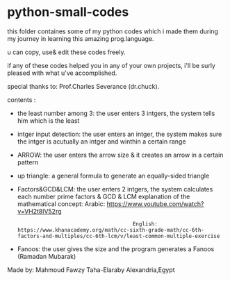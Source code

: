 # python-small-codes
this folder containes some of my python codes which i made them during my journey in learning this amazing prog.language. 

u can copy, use& edit these codes freely.  

if any of these codes helped you in any of your own projects, i'll be surly pleased with what u've accomplished. 

special thanks to: Prof.Charles Severance (dr.chuck). 

contents :
  - the least number among 3: the user enters 3 intgers, the system tells him which is the least
  - intger input detection: the user enters an intger, the system makes sure the intger is acutually an intger and winthin a certain range 
  - ARROW: the user enters the arrow size & it creates an arrow in a certain pattern 
  - up triangle: a general formula to generate an equally-sided triangle 
  - Factors&GCD&LCM: the user enters 2 intgers, the system calculates each number prime factors & GCD & LCM 
    explanation of the mathematical concept: Arabic: https://www.youtube.com/watch?v=VH2t8lV52rg
    
                                             English: https://www.khanacademy.org/math/cc-sixth-grade-math/cc-6th-factors-and-multiples/cc-6th-lcm/v/least-common-multiple-exercise
  - Fanoos: the user gives the size and the program generates a Fanoos (Ramadan Mubarak)

Made by: Mahmoud Fawzy Taha-Elaraby
Alexandria,Egypt

